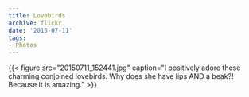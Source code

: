 ```yaml
---
title: Lovebirds
archive: flickr
date: '2015-07-11'
tags:
- Photos
---
```

{{< figure src="20150711_152441.jpg" caption="I positively adore these charming conjoined lovebirds. Why does she have lips AND a beak?! Because it is amazing." >}}
